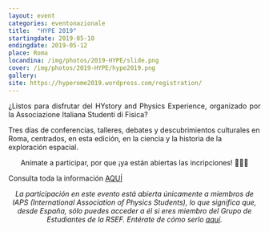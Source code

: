 ```yaml
---
layout: event
categories: eventonazionale
title:  "HYPE 2019"
startingdate: 2019-05-10
endingdate: 2019-05-12
place: Roma
locandina: /img/photos/2019-HYPE/slide.png
cover: /img/photos/2019-HYPE/hype2019.png
gallery:
site: https://hyperome2019.wordpress.com/registration/
---
```

<p style="text-align: justify;">
¿Listos para disfrutar del HYstory and Physics Experience, organizado por la Associazione Italiana Studenti di Fisica?

Tres días de conferencias, talleres, debates y descubrimientos culturales en Roma, centrados, en esta edición, en la ciencia y la historia de la exploración espacial.
</p>

<p><center>Anímate a participar, por que ¡ya están abiertas las incripciones! 🎉🎊🎉</center></p>

<p>Consulta toda la información <a href="https://hyperome2019.wordpress.com/registration/">AQUÍ</a>

<p><center><i>La participación en este evento está abierta únicamente a miembros de IAPS (International Association of Physics Students), lo que significa que, desde España, sólo puedes acceder a él si eres miembro del Grupo de Estudiantes de la RSEF. Entérate de cómo serlo <a href="/inscripcion/">aquí</a>.</i></center></p>
